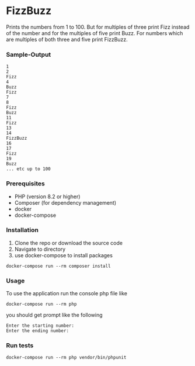 # FizzBuzz

Prints the numbers from 1 to 100. But for multiples of three print Fizz instead of the number and for the multiples of five print Buzz. For numbers which are multiples of both three and five print FizzBuzz.


### Sample-Output
```
1
2
Fizz
4
Buzz
Fizz
7
8
Fizz
Buzz
11
Fizz
13
14
FizzBuzz
16
17
Fizz
19
Buzz
... etc up to 100
```


### Prerequisites
- PHP (version 8.2 or higher)
- Composer (for dependency management)
- docker 
- docker-compose

### Installation 
1. Clone the repo or download the source code
2. Navigate to directory
3. use docker-compose to install packages

```
docker-compose run --rm composer install
```

### Usage

To use the application run the console php file like

```
docker-compose run --rm php
```

you should get prompt like the following 

```
Enter the starting number: 
Enter the ending number:
```

### Run tests 

```
docker-compose run --rm php vendor/bin/phpunit
```
